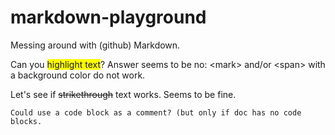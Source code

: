 # markdown-playground
Messing around with (github) Markdown.

Can you <span style="background-color: #FFFF00">highlight text</span>?
Answer seems to be no: &lt;mark> and/or &lt;span> with a background color do not work.

Let's see if ~~strikethrough~~ text works. Seems to be fine.

```
Could use a code block as a comment? (but only if doc has no code blocks.
```
